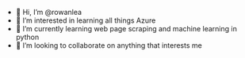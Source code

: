 - 👋 Hi, I’m @rowanlea
- 👀 I’m interested in learning all things Azure
- 🌱 I’m currently learning web page scraping and machine learning in python
- 💞️ I’m looking to collaborate on anything that interests me

<!---
rowanlea/rowanlea is a ✨ special ✨ repository because its `README.md` (this file) appears on your GitHub profile.
You can click the Preview link to take a look at your changes.
--->
